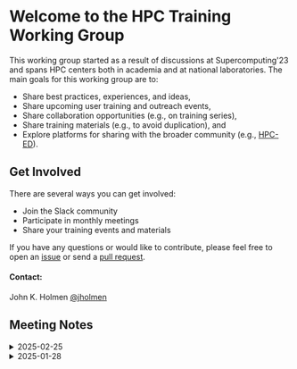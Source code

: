# Welcome to the HPC Training Working Group

This working group started as a result of discussions at Supercomputing'23 and spans HPC centers both in academia and at national laboratories. The main goals for this working group are to:

- Share best practices, experiences, and ideas,
- Share upcoming user training and outreach events,
- Share collaboration opportunities (e.g., on training series),
- Share training materials (e.g., to avoid duplication), and
- Explore platforms for sharing with the broader community (e.g., [HPC-ED](https://hpc-ed.github.io/)).

## Get Involved

There are several ways you can get involved:

 - Join the Slack community
 - Participate in monthly meetings
 - Share your training events and materials
   
If you have any questions or would like to contribute, please feel free to open an [issue](https://github.com/olcf/hpc-training-wg/issues) or send a 
[pull request](https://github.com/olcf/hpc-training-wg/pulls).

#### Contact:

John K. Holmen [@jholmen](https://github.com/jholmen)  

## Meeting Notes

<details markdown="1">
<summary>2025-02-25</summary>
 
- Discussed ways to store training materials
  - Box, Dropbox, GitHub, Google Drive
  - No preference, let contributors decide when linking materials

- Discussed updating last year's training spreadsheet
  - Easy way to stay up to date on each other's efforts
  - Continue to maintain as a Google Sheet?
  - Document on GitHub instead?

- Discussed HPC-ED for sharing training materials
  - [https://hpc-ed.github.io/](https://hpc-ed.github.io/)
  - Federated repository with many ways to contribute
  - Already maintain a Google Sheet, update for HPC-ED?

- Discussed monthly meeting notes
  - Cumbersome to follow through email
  - Document on GitHub instead

</details>

<details markdown="1">
<summary>2025-01-28</summary>
 
- Discussed common goals
  - Key goal to stay up to date on each other's efforts
  - Set group goals for 2025

- Discussed use of a GitHub repository to share training materials
  - Provides a linkable, centralized location
  - Eases collaborative development
  - What does material licensing look like?

- Discussed creation of a GitHub organization for the group
  - Provides a referenceable public presence
  - Create a working group repository under the OLCF organization?
    - Yes, create one similar to the [HPC System Test Working Group](https://github.com/olcf/hpc-system-test-wg/)

- Discussed upcoming events across centers
  - Cornell: [Scientific Computing Training Series](https://its.weill.cornell.edu/scientific-computing-training-series/)
  - NERSC: [Deep Learning at Scale Training](https://www.nersc.gov/users/training/events/2025/dl-at-scale-training-mar2025/)
  - OLCF: [New User Training](https://www.olcf.ornl.gov/calendar/new-user-training-handson-february-2025/)

- Discussed how training allocations work across centers
  - Training tokens vs. traditional logins

</details>
